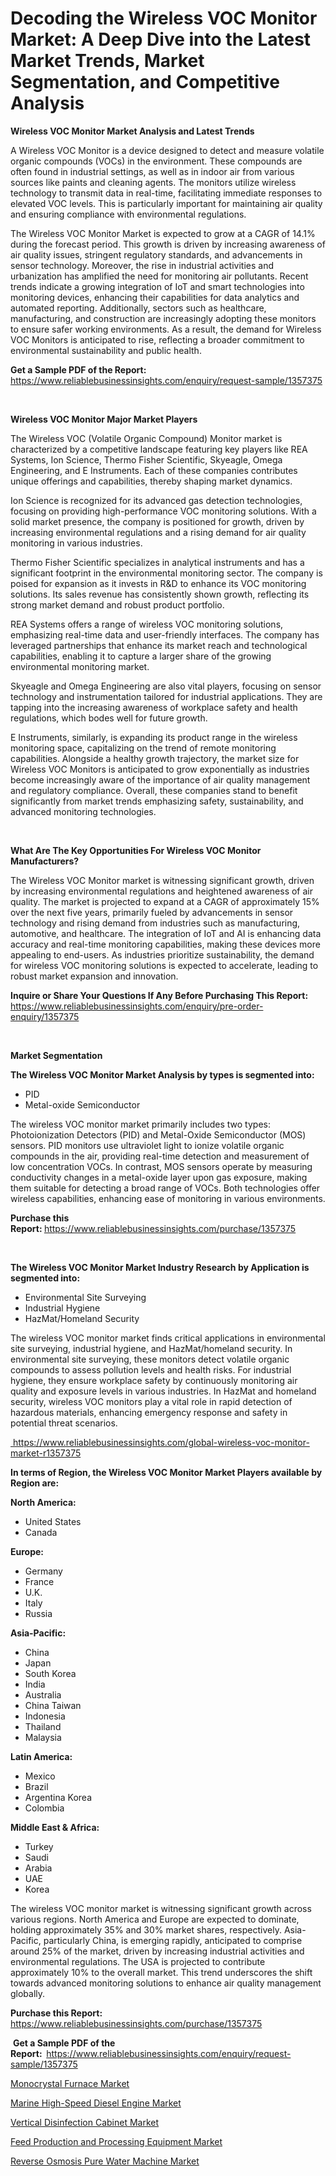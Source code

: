 <p><h1>Decoding the Wireless VOC Monitor Market: A Deep Dive into the Latest Market Trends, Market Segmentation, and Competitive Analysis</h1></p><p><strong>Wireless VOC Monitor Market Analysis and Latest Trends</strong></p>
<p><p>A Wireless VOC Monitor is a device designed to detect and measure volatile organic compounds (VOCs) in the environment. These compounds are often found in industrial settings, as well as in indoor air from various sources like paints and cleaning agents. The monitors utilize wireless technology to transmit data in real-time, facilitating immediate responses to elevated VOC levels. This is particularly important for maintaining air quality and ensuring compliance with environmental regulations.</p><p>The Wireless VOC Monitor Market is expected to grow at a CAGR of 14.1% during the forecast period. This growth is driven by increasing awareness of air quality issues, stringent regulatory standards, and advancements in sensor technology. Moreover, the rise in industrial activities and urbanization has amplified the need for monitoring air pollutants. Recent trends indicate a growing integration of IoT and smart technologies into monitoring devices, enhancing their capabilities for data analytics and automated reporting. Additionally, sectors such as healthcare, manufacturing, and construction are increasingly adopting these monitors to ensure safer working environments. As a result, the demand for Wireless VOC Monitors is anticipated to rise, reflecting a broader commitment to environmental sustainability and public health.</p></p>
<p><strong>Get a Sample PDF of the Report:&nbsp;</strong> <a href="https://www.reliablebusinessinsights.com/enquiry/request-sample/1357375?utm_campaign=1847&utm_medium=2&utm_source=Github&utm_content=ia&utm_term=24022025&utm_id=wireless-voc-monitor">https://www.reliablebusinessinsights.com/enquiry/request-sample/1357375</a></p>
<p>&nbsp;</p>
<p><strong>Wireless VOC Monitor Major Market Players</strong></p>
<p><p>The Wireless VOC (Volatile Organic Compound) Monitor market is characterized by a competitive landscape featuring key players like REA Systems, Ion Science, Thermo Fisher Scientific, Skyeagle, Omega Engineering, and E Instruments. Each of these companies contributes unique offerings and capabilities, thereby shaping market dynamics.</p><p>Ion Science is recognized for its advanced gas detection technologies, focusing on providing high-performance VOC monitoring solutions. With a solid market presence, the company is positioned for growth, driven by increasing environmental regulations and a rising demand for air quality monitoring in various industries.</p><p>Thermo Fisher Scientific specializes in analytical instruments and has a significant footprint in the environmental monitoring sector. The company is poised for expansion as it invests in R&D to enhance its VOC monitoring solutions. Its sales revenue has consistently shown growth, reflecting its strong market demand and robust product portfolio.</p><p>REA Systems offers a range of wireless VOC monitoring solutions, emphasizing real-time data and user-friendly interfaces. The company has leveraged partnerships that enhance its market reach and technological capabilities, enabling it to capture a larger share of the growing environmental monitoring market.</p><p>Skyeagle and Omega Engineering are also vital players, focusing on sensor technology and instrumentation tailored for industrial applications. They are tapping into the increasing awareness of workplace safety and health regulations, which bodes well for future growth.</p><p>E Instruments, similarly, is expanding its product range in the wireless monitoring space, capitalizing on the trend of remote monitoring capabilities. Alongside a healthy growth trajectory, the market size for Wireless VOC Monitors is anticipated to grow exponentially as industries become increasingly aware of the importance of air quality management and regulatory compliance. Overall, these companies stand to benefit significantly from market trends emphasizing safety, sustainability, and advanced monitoring technologies.</p></p>
<p>&nbsp;</p>
<p><strong>What Are The Key Opportunities For Wireless VOC Monitor Manufacturers?</strong></p>
<p><p>The Wireless VOC Monitor market is witnessing significant growth, driven by increasing environmental regulations and heightened awareness of air quality. The market is projected to expand at a CAGR of approximately 15% over the next five years, primarily fueled by advancements in sensor technology and rising demand from industries such as manufacturing, automotive, and healthcare. The integration of IoT and AI is enhancing data accuracy and real-time monitoring capabilities, making these devices more appealing to end-users. As industries prioritize sustainability, the demand for wireless VOC monitoring solutions is expected to accelerate, leading to robust market expansion and innovation.</p></p>
<p><strong>Inquire or Share Your Questions If Any Before Purchasing This Report:</strong> <a href="https://www.reliablebusinessinsights.com/enquiry/pre-order-enquiry/1357375?utm_campaign=1847&utm_medium=2&utm_source=Github&utm_content=ia&utm_term=24022025&utm_id=wireless-voc-monitor">https://www.reliablebusinessinsights.com/enquiry/pre-order-enquiry/1357375</a></p>
<p>&nbsp;</p>
<p><strong>Market Segmentation</strong></p>
<p><strong>The Wireless VOC Monitor Market Analysis by types is segmented into:</strong></p>
<p><ul><li>PID</li><li>Metal-oxide Semiconductor</li></ul></p>
<p><p>The wireless VOC monitor market primarily includes two types: Photoionization Detectors (PID) and Metal-Oxide Semiconductor (MOS) sensors. PID monitors use ultraviolet light to ionize volatile organic compounds in the air, providing real-time detection and measurement of low concentration VOCs. In contrast, MOS sensors operate by measuring conductivity changes in a metal-oxide layer upon gas exposure, making them suitable for detecting a broad range of VOCs. Both technologies offer wireless capabilities, enhancing ease of monitoring in various environments.</p></p>
<p><strong>Purchase this Report:&nbsp;</strong><a href="https://www.reliablebusinessinsights.com/purchase/1357375?utm_campaign=1847&utm_medium=2&utm_source=Github&utm_content=ia&utm_term=24022025&utm_id=wireless-voc-monitor">https://www.reliablebusinessinsights.com/purchase/1357375</a></p>
<p>&nbsp;</p>
<p><strong>The Wireless VOC Monitor Market Industry Research by Application is segmented into:</strong></p>
<p><ul><li>Environmental Site Surveying</li><li>Industrial Hygiene</li><li>HazMat/Homeland Security</li></ul></p>
<p><p>The wireless VOC monitor market finds critical applications in environmental site surveying, industrial hygiene, and HazMat/homeland security. In environmental site surveying, these monitors detect volatile organic compounds to assess pollution levels and health risks. For industrial hygiene, they ensure workplace safety by continuously monitoring air quality and exposure levels in various industries. In HazMat and homeland security, wireless VOC monitors play a vital role in rapid detection of hazardous materials, enhancing emergency response and safety in potential threat scenarios.</p></p>
<p><a href="https://www.reliablebusinessinsights.com/global-wireless-voc-monitor-market-r1357375?utm_campaign=1847&utm_medium=2&utm_source=Github&utm_content=ia&utm_term=24022025&utm_id=wireless-voc-monitor">&nbsp;https://www.reliablebusinessinsights.com/global-wireless-voc-monitor-market-r1357375</a></p>
<p><strong>In terms of Region, the Wireless VOC Monitor Market Players available by Region are:</strong></p>
<p>
    <p> <strong> North America: </strong>
        <ul>
            <li>United States</li>
            <li>Canada</li>
        </ul>
        </p> 
    <p> <strong> Europe: </strong>
        <ul>
            <li>Germany</li>
            <li>France</li>
            <li>U.K.</li>
            <li>Italy</li>
            <li>Russia</li>
        </ul>
        </p> 
    <p> <strong> Asia-Pacific: </strong>
        <ul>
            <li>China</li>
            <li>Japan</li>
            <li>South Korea</li>
            <li>India</li>
            <li>Australia</li>
            <li>China Taiwan</li>
            <li>Indonesia</li>
            <li>Thailand</li>
            <li>Malaysia</li>
        </ul>
        </p> 
    <p> <strong> Latin America: </strong>
        <ul>
            <li>Mexico</li>
            <li>Brazil</li>
            <li>Argentina Korea</li>
            <li>Colombia</li>
        </ul>
        </p> 
    <p> <strong> Middle East & Africa: </strong>
        <ul>
            <li>Turkey</li>
            <li>Saudi</li>
            <li>Arabia</li>
            <li>UAE</li>
            <li>Korea</li>
        </ul>
    </p>
    </p>
<p><p>The wireless VOC monitor market is witnessing significant growth across various regions. North America and Europe are expected to dominate, holding approximately 35% and 30% market shares, respectively. Asia-Pacific, particularly China, is emerging rapidly, anticipated to comprise around 25% of the market, driven by increasing industrial activities and environmental regulations. The USA is projected to contribute approximately 10% to the overall market. This trend underscores the shift towards advanced monitoring solutions to enhance air quality management globally.</p></p>
<p><strong>Purchase this Report: </strong><a href="https://www.reliablebusinessinsights.com/purchase/1357375?utm_campaign=1847&utm_medium=2&utm_source=Github&utm_content=ia&utm_term=24022025&utm_id=wireless-voc-monitor">https://www.reliablebusinessinsights.com/purchase/1357375</a></p>
<p>&nbsp;<strong>Get a Sample PDF of the Report:&nbsp;&nbsp;</strong><a href="https://www.reliablebusinessinsights.com/enquiry/request-sample/1357375?utm_campaign=1847&utm_medium=2&utm_source=Github&utm_content=ia&utm_term=24022025&utm_id=wireless-voc-monitor">https://www.reliablebusinessinsights.com/enquiry/request-sample/1357375</a></p>
<p><strong></strong></p>
<p><p><a href="https://github.com/fraryatena85/Market-Research-Report-List-1/blob/main/monocrystal-furnace-market.md?utm_campaign=1847&utm_medium=2&utm_source=Github&utm_content=ia&utm_term=24022025&utm_id=wireless-voc-monitor">Monocrystal Furnace Market</a></p><p><a href="https://github.com/wyettillesr4/Market-Research-Report-List-1/blob/main/marine-high-speed-diesel-engine-market.md?utm_campaign=1847&utm_medium=2&utm_source=Github&utm_content=ia&utm_term=24022025&utm_id=wireless-voc-monitor">Marine High-Speed Diesel Engine Market</a></p><p><a href="https://github.com/jolinolooman/Market-Research-Report-List-1/blob/main/vertical-disinfection-cabinet-market.md?utm_campaign=1847&utm_medium=2&utm_source=Github&utm_content=ia&utm_term=24022025&utm_id=wireless-voc-monitor">Vertical Disinfection Cabinet Market</a></p><p><a href="https://github.com/alejnaouare/Market-Research-Report-List-1/blob/main/feed-production-and-processing-equipment-market.md?utm_campaign=1847&utm_medium=2&utm_source=Github&utm_content=ia&utm_term=24022025&utm_id=wireless-voc-monitor">Feed Production and Processing Equipment Market</a></p><p><a href="https://github.com/sissalgamd/Market-Research-Report-List-1/blob/main/reverse-osmosis-pure-water-machine-market.md?utm_campaign=1847&utm_medium=2&utm_source=Github&utm_content=ia&utm_term=24022025&utm_id=wireless-voc-monitor">Reverse Osmosis Pure Water Machine Market</a></p></p>